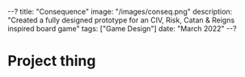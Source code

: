 --?
title: "Consequence"
image: "/images/conseq.png"
description: "Created a fully designed prototype for an CIV, Risk, Catan & Reigns inspired board game"
tags: ["Game Design"]
date: "March 2022"
--?

# Project thing